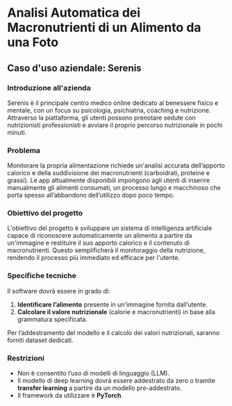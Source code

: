 # **Analisi Automatica dei Macronutrienti di un Alimento da una Foto**  

## **Caso d'uso aziendale: Serenis**  

### **Introduzione all'azienda**  

Serenis è il principale centro medico online dedicato al benessere fisico e mentale, con un focus su psicologia, psichiatria, coaching e nutrizione. Attraverso la piattaforma, gli utenti possono prenotare sedute con nutrizionisti professionisti e avviare il proprio percorso nutrizionale in pochi minuti.  

### **Problema**  

Monitorare la propria alimentazione richiede un'analisi accurata dell’apporto calorico e della suddivisione dei macronutrienti (carboidrati, proteine e grassi). Le app attualmente disponibili impongono agli utenti di inserire manualmente gli alimenti consumati, un processo lungo e macchinoso che porta spesso all’abbandono dell’utilizzo dopo poco tempo.  

### **Obiettivo del progetto**  

L'obiettivo del progetto è sviluppare un sistema di intelligenza artificiale capace di riconoscere automaticamente un alimento a partire da un'immagine e restituire il suo apporto calorico e il contenuto di macronutrienti. Questo semplificherà il monitoraggio della nutrizione, rendendo il processo più immediato ed efficace per l'utente.  

### **Specifiche tecniche**  

Il software dovrà essere in grado di:  
1. **Identificare l’alimento** presente in un'immagine fornita dall’utente.  
2. **Calcolare il valore nutrizionale** (calorie e macronutrienti) in base alla grammatura specificata.  

Per l’addestramento del modello e il calcolo dei valori nutrizionali, saranno forniti dataset dedicati.  

### **Restrizioni**  

- Non è consentito l’uso di modelli di linguaggio (LLM).  
- Il modello di deep learning dovrà essere addestrato da zero o tramite **transfer learning** a partire da un modello pre-addestrato.  
- Il framework da utilizzare è **PyTorch**.  